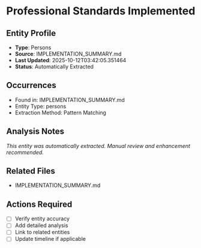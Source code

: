 # Professional Standards Implemented

## Entity Profile
- **Type**: Persons
- **Source**: IMPLEMENTATION_SUMMARY.md
- **Last Updated**: 2025-10-12T03:42:05.351464
- **Status**: Automatically Extracted

## Occurrences
- Found in: IMPLEMENTATION_SUMMARY.md
- Entity Type: persons
- Extraction Method: Pattern Matching

## Analysis Notes
*This entity was automatically extracted. Manual review and enhancement recommended.*

## Related Files
- IMPLEMENTATION_SUMMARY.md

## Actions Required
- [ ] Verify entity accuracy
- [ ] Add detailed analysis
- [ ] Link to related entities
- [ ] Update timeline if applicable
